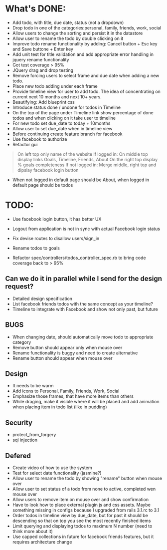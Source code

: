 # What's DONE: 
* Add todo, with title, due date, status (not a dropdown)
* Drop todo in one of the categories:personal, family, friends, work, social 
* Allow users to change the sorting and persist it in the datastore
* Allow user to rename the todo by double clicking on it
* Improve todo rename functionality by adding: Cancel button + Esc key and Save buttone + Enter key
* Add unit test for title validation and add appropriate error handling in jquery rename functionality
* Got test coverage > 95%
* JQuery drag and drop testing 
* Remove forcing users to select frame and due date when adding a new todo.
* Place new todo adding under each frame
* Provide timeline view for user to add todo. The idea of concentrating on current next 10 months and next 10+ years.
* Beautifying: Add blueprint css
* Introduce status done / undone for todos in Timeline 
* On the top of the page under Timeline link show percentage of done todos and when clicking on it take user to timeline
* For new todo set due_date to today + 10months
* Allow user to set due_date when in timeline view 
* Before continuing create feature branch for facebook
* Use facebook to authorize
* Refactor gui 
> On left top only name of the website
If logged in:
> On middle top display links Goals, Timeline, Friends, About
> On the right top display % goals completeness
If not logged in:
> Merge middle, right top and dipslay facebook login button
* When not logged in default page should be About, when logged in default page should be todos

# TODO:

* Use facebook login button, it has better UX
* Logout from application is not in sync with actual Facebook login status

* Fix devise routes to disallow users/sign_in


* Rename todos to goals


* Refactor spec/controllers/todos_controller_spec.rb to bring code coverage back to > 95%


## Can we do it in parallel while I send for the design request?
* Detailed design specification
* List facebook friends todos with the same concept as your timeline? 
* Timeline to integrate with Facebook and show not only past, but future

## BUGS
* When changing date, should automatically move todo to appropriate category
* Remove button should appear only when mouse over
* Rename functionality is buggy and need to create alternative
* Rename button should appear when mouse over

## Design
* It needs to be warm
* Add icons to Personal, Family, Friends, Work, Social
* Emphasize those frames, that have more items than others
* While draging, make it visible where it will be placed and add animation when placing item in todo list (like in pudding)



## Security
* protect_from_forgery
* sql injection



## Defered
* Create video of how to use the system
* Test for select date functionality (jasmine?)
* Allow user to rename the todo by showing "rename" button when mouse over
* Allow user to set status of a todo from none to active, completed wen mouse over
* Allow users to remove item on mouse over and show confirmation
* Have to look how to place external plugin js and css assets. Maybe something missing in configs because I upgraded from rails 3.1.rc to 3.1
* Order todos in timeline view by due_date, but for past it should be descending so that on top you see the most recently finished items
* Limit querying and displaying todos to maximum N number (need to think more about it)
* Use capped collections in future for facebook friends features, but it requires architecture change
